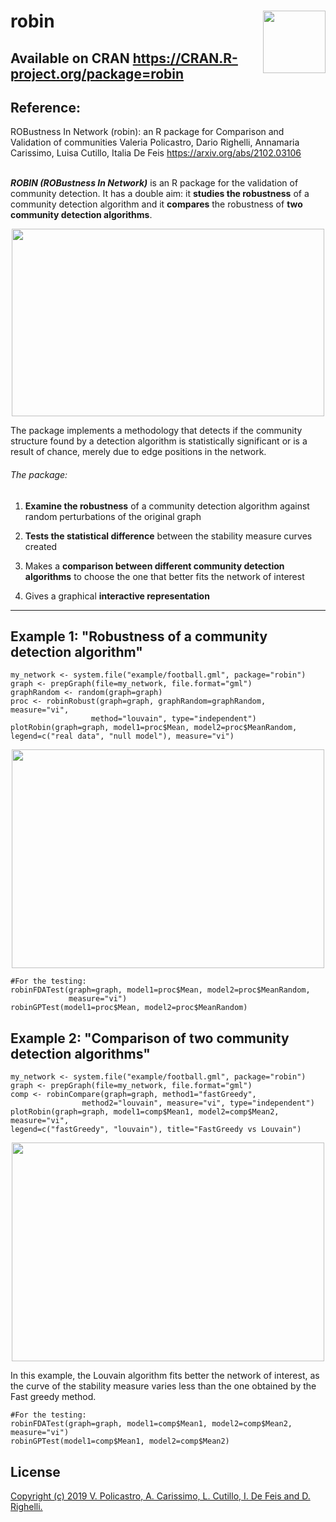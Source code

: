 # robin <img align= "right" src="https://github.com/ValeriaPolicastro/Paper-Robin/blob/master/images/Logo2.png" width="100" height="100" /> 
## Available on CRAN https://CRAN.R-project.org/package=robin


## Reference: 
ROBustness In Network (robin): an R package for Comparison and Validation of communities Valeria Policastro, Dario Righelli, Annamaria Carissimo, Luisa Cutillo, Italia De Feis	https://arxiv.org/abs/2102.03106
<br/><br>

**_ROBIN (ROBustness In Network)_** is an R package for the validation of community detection. It has a double aim: it **studies the robustness** of a community detection algorithm and it **compares** the robustness of **two community detection algorithms**. 

<p align="center">
  <img src="https://github.com/ValeriaPolicastro/Paper-Robin/blob/master/images/Schermata%20del%202019-09-23%2012-50-52.png" width="500" height="300" />
</p>


The package implements a methodology that detects if the community structure 
found by a detection algorithm is statistically significant or is a result 
of chance, merely due to edge positions in the network.

###### The package: 

1) **Examine the robustness** of a community detection algorithm against random perturbations of the original graph

2) **Tests the statistical difference** between the stability measure curves created

3) Makes a **comparison between different community detection algorithms** to choose the one that better fits the network of interest

4) Gives a graphical **interactive representation** 

---------------

## Example 1:   "Robustness of a community detection algorithm"
```{r}
my_network <- system.file("example/football.gml", package="robin")
graph <- prepGraph(file=my_network, file.format="gml")
graphRandom <- random(graph=graph)
proc <- robinRobust(graph=graph, graphRandom=graphRandom, measure="vi", 
                  method="louvain", type="independent")               
plotRobin(graph=graph, model1=proc$Mean, model2=proc$MeanRandom, 
legend=c("real data", "null model"), measure="vi")
```
<p align="center">
<img src="https://github.com/ValeriaPolicastro/Paper-Robin/blob/master/images/Schermata%20del%202019-09-23%2012-24-29.png" width="500" height="350" />
</p>

```{r}
#For the testing:
robinFDATest(graph=graph, model1=proc$Mean, model2=proc$MeanRandom, 
             measure="vi")
robinGPTest(model1=proc$Mean, model2=proc$MeanRandom)
```

## Example 2:   "Comparison of two community detection algorithms"
```{r}
my_network <- system.file("example/football.gml", package="robin")
graph <- prepGraph(file=my_network, file.format="gml")
comp <- robinCompare(graph=graph, method1="fastGreedy",
                method2="louvain", measure="vi", type="independent")                
plotRobin(graph=graph, model1=comp$Mean1, model2=comp$Mean2, measure="vi", 
legend=c("fastGreedy", "louvain"), title="FastGreedy vs Louvain")
```
<p align="center">
<img src="https://github.com/ValeriaPolicastro/Paper-Robin/blob/master/images/Schermata%20del%202019-09-23%2012-34-23.png" width="500" height="350"/>
</p>
In this example, the Louvain algorithm fits better the network of interest, as the curve of the stability measure varies less than the one obtained by the Fast greedy method.

```{r}
#For the testing:
robinFDATest(graph=graph, model1=comp$Mean1, model2=comp$Mean2, measure="vi")
robinGPTest(model1=comp$Mean1, model2=comp$Mean2)
```

## License
[Copyright (c) 2019 V. Policastro,  A. Carissimo, L. Cutillo, I. De Feis and D. Righelli.](https://github.com/ValeriaPolicastro/robin/blob/master/LICENSE)

